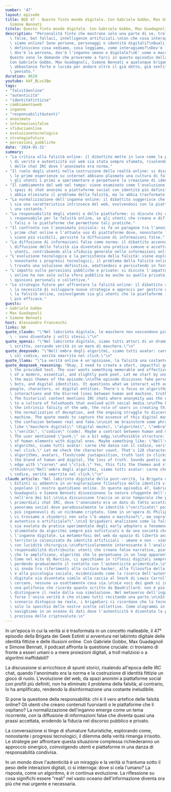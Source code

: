 ```yaml
---
number: '47'
layout: episode
title: BGE 47 - Questo finto mondo digitale. Con Gabriele Gobbo, Max Guadagnoli e
  Simone Bennati
titolo: Questo finto mondo digitale. Con Gabriele Gobbo, Max Guadagnoli e Simone Bennati
description: "Personalità finte che mostrano solo una parte di se, troll, identità\
  \ false, bot fallaci, intelligenze artificiali.\nCon che cosa interagiamo quando\
  \ siamo online? Sono persone, personaggi o identità digitali?\nQuali algoritmi\
  \ definiscono cosa vediamo, cosa leggiamo, come interagiamo?\nDov'è l'umano,\
  \ dov'è la persona, dov'è l'inganno umano o digitale?\nE' uomo o macchina?\n\
  Queste sono le domande che proveremo a farci in questo episodio della brigata.\n\
  Con Gabriele Gobbo, Max Guadagnoli, Simone Bennati e qualunque brigante abbia un'opinione\
  \ abbastanza forte e lucida per andare oltre il già detto, già sentito e già\
  \ pensato."
duration: 8628
youtube: kkF_BLvs3Bw
tags:
- "falsitàonline"
- "autenticità"
- "identitàfittizie"
- cambiamentoweb
- inganno
- "responsabilitàutenti"
- anonimato
- informazionifalse
- sfiduciaonline
- evoluzionetecnologica
- strategiefuturo
- percezioni_pubbliche
date: '2024-01-31'
summary:
- "La critica alla falsità online: il dibattito mette in luce come la percezione\
  \ di verità e autenticità sul web sia stata sempre sfumata, risalendo all'epoca\
  \ delle chat IRC dove l'anonimato era norma."
- "Il ruolo degli utenti nella costruzione della realtà online: si discute come\
  \ le prime esperienze su internet abbiano plasmato una cultura di falsità, essendo\
  \ gli utenti i primi a sperimentare e perpetuare la creazione di identità fittizie."
- "Il cambiamento del web nel tempo: viene esaminato come l'evoluzione del web da\
  \ spazi di chat anonimi a piattaforme social con identità più definite non\
  \ abbia eliminato il problema della falsità, ma lo abbia trasformato."
- "La normalizzazione dell'inganno online: il dibattito suggerisce che la falsità\
  \ sia una caratteristica intrinseca del web, evolvendosi con le piattaforme ma rimanendo\
  \ una costante."
- "La responsabilità degli utenti e delle piattaforme: si discute chi debba essere\
  \ responsabile per le falsità online, se gli utenti che creano e diffondono contenuti\
  \ falsi o le piattaforme che permettono tali pratiche."
- "Il confronto con l'anonimato iniziale: si fa un paragone tra l'anonimato delle\
  \ prime chat online e l'attuale uso di piattaforme dove, nonostante le identità\
  \ siano più visibili, persiste la diffusione di informazioni false."
- "La diffusione di informazioni false come norma: il dibattito accenna a come la\
  \ diffusione delle falsità sia diventata una pratica comune e accettata da molti\
  \ utenti, contribuendo alla sfiducia generale nelle informazioni online."
- "L'evoluzione tecnologica e la persistenza della falsità: viene esplorato come,\
  \ nonostante i progressi tecnologici, il problema della falsità online non abbia\
  \ trovato una soluzione definitiva, adattandosi e persistendo in forme sempre nuove."
- "L'impatto sulle percezioni pubbliche e private: si discute l'impatto che la falsità\
  \ online ha non solo sulla sfera pubblica ma anche su quella privata, influenzando\
  \ opinioni personali e collettive."
- "Le strategie future per affrontare la falsità online: il dibattito suggerisce\
  \ la necessità di sviluppare nuove strategie e approcci per gestire e contrastare\
  \ la falsità online, coinvolgendo sia gli utenti che le piattaforme in una soluzione\
  \ più efficace."
guests:
- Gabriele Gobbo
- Max Guadagnoli
- Simone Bennati
host: Alessandro Franceschi
links: NA
quote_claude: "\"Nel labirinto digitale, le maschere non nascondono più i volti\
  \ - sono diventate i volti stessi.\"\n"
quote_openai: "\"Nel labirinto digitale, siamo tutti attori di un dramma che non abbiamo\
  \ scritto, cercando verità in un mare di maschere.\"\n"
quote_deepseek: "\"Nell'ombra degli algoritmi, siamo tutti avatar: carne che danza\
  \ col codice, verità smarrita nel click.\"\n"
quote_llama: "\"La verità online è un'opinione, la falsità una costante.\""
quote_deepseek_reasoning: "Okay, I need to create a short, impactful quote based on\
  \ the provided text. The user wants something memorable and effective, in the style\
  \ of a modern, essential, and slightly punk poet. Let me start by understanding\
  \ the main themes of the episode.\n\nThe episode discusses fake personalities, trolls,\
  \ bots, and digital identities. It questions what we interact with online\u2014\
  people, characters, or digital entities. There's a focus on algorithms shaping our\
  \ interactions and the blurred lines between human and machine, truth and deception.\
  \ The historical context mentions IRC chats where anonymity was the norm, leading\
  \ to a culture of falsehoods that evolved with social media.\n\nThe key points are\
  \ the intrinsic falsity of the web, the role of users in creating this reality,\
  \ the normalization of deception, and the ongoing struggle to discern human from\
  \ machine. The quote needs to capture the essence of this digital masquerade and\
  \ the confusion between real and fake.\n\nLet me brainstorm some phrases. Words\
  \ like \"maschere digitali\" (digital masks), \"algoritmi\", \"ombra\" (shadow),\
  \ \"verità\", \"codice\" (code). Maybe a contrast between human and machine.\
  \ The user mentioned \"punk,\" so a bit edgy.\n\nPossible structure: A juxtaposition\
  \ of human elements with digital ones. Maybe something like: \"Nell'ombra degli\
  \ algoritmi, siamo tutti avatar: carne che danza con il codice, verità smarrita\
  \ nel click.\" Let me check the character count. That's 128 characters. It includes\
  \ algorithms, avatars, flesh/code juxtaposition, truth lost in clicks. Captures\
  \ the blend of human and digital, the loss of truth. Sounds poetic and has a punk\
  \ edge with \"carne\" and \"click.\" Yes, this fits the themes and style requested.\n\
  </think>\n\"Nell'ombra degli algoritmi, siamo tutti avatar: carne che danza col\
  \ codice, verità smarrita nel click.\"\n"
claude_article: "Nel labirinto digitale della post-verità, la Brigata dei Geek\
  \ Estinti si addentra in un'esplorazione filosofica delle identità virtuali che\
  \ popolano il nostro quotidiano online. In questo episodio 47, Gabriele Gobbo, Max\
  \ Guadagnoli e Simone Bennati dissezionano la natura sfuggente dell'autenticità\
  \ nell'era dei bit.\n\nLa discussione traccia un arco temporale che parte dalle\
  \ primordiali chat IRC, dove l'anonimato era un dato di fatto accettato, fino all'odierno\
  \ panorama social dove paradossalmente le identità \"verificate\" possono risultare\
  \ più ingannevoli di un nickname criptato. Come in un'opera di Philip K. Dick,\
  \ ci troviamo a chiederci non solo \"è umano o macchina?\", ma soprattutto \"\
  è autentico o artificiale?\".\n\nI brigadieri analizzano come la falsità online\
  \ sia evoluta da pratica sperimentale degli early adopters a fenomeno sistemico,\
  \ alimentato da algoritmi sempre più sofisticati e da una società che ha normalizzato\
  \ l'inganno digitale. La metamorfosi del web da spazio di libertà anarchica a\
  \ territorio colonizzato da identità artificiali - umane e non - viene esaminata\
  \ con lucidità chirurgica.\n\nParticolarmente interessante è l'analisi della\
  \ responsabilità distribuita: utenti che creano false narrative, piattaforme\
  \ che le amplificano, algoritmi che le perpetuano in un loop apparentemente infinito.\
  \ Come nel mito di Narciso, ci specchiamo in riflessi digitali sempre più distorti,\
  \ perdendo gradualmente il contatto con l'autenticità primordiale.\n\nIl dialogo\
  \ si snoda tra riferimenti alla cultura hacker, alla filosofia della tecnologia\
  \ e alla psicologia sociale, evidenziando come la ricerca dell'autenticità nell'era\
  \ digitale sia diventata simile alla caccia al Snark di Lewis Carroll: tutti la\
  \ cercano, nessuno sa esattamente cosa sia.\n\nLe voci dei geek si intrecciano in\
  \ una polifonia che ricorda quanto scritto da Baudrillard: non è più possibile\
  \ distinguere il reale dalla sua simulazione. Nel metaverso dell'inganno digitale,\
  \ forse l'unica verità è che stiamo tutti recitando una parte.\n\nIn questo\
  \ scenario distopico ma reale, i brigadieri ci ricordano che la tecnologia è\
  \ solo lo specchio delle nostre scelte collettive. Come ologrammi in cerca di sostanza,\
  \ navighiamo in un oceano di dati dove l'autenticità è diventata la più\
  \ preziosa delle criptovalute.\n"
---
```

In un'epoca in cui la verità si è trasformata in un concetto malleabile, il 47° episodio della Brigata dei Geek Estinti si avventura nel labirinto digitale delle identità fittizie e delle illusioni online. Con Gabriele Gobbo, Max Guadagnoli e Simone Bennati, il podcast affronta la questione cruciale: ci troviamo di fronte a esseri umani o a mere proiezioni digitali, a troll maliziosi o a algoritmi inaffidabili?

La discussione si arricchisce di spunti storici, risalendo all'epoca delle IRC chat, quando l'anonimato era la norma e la costruzione di identità fittizie un gioco di ruolo. L'evoluzione del web, da spazi anonimi a piattaforme social con profili più definiti, non ha eliminato il problema della falsità; al contrario, lo ha amplificato, rendendo la disinformazione una costante ineludibile.

Si pone la questione della responsabilità: chi è il vero artefice delle falsità online? Gli utenti che creano contenuti fuorvianti o le piattaforme che li ospitano? La normalizzazione dell'inganno emerge come un tema ricorrente, con la diffusione di informazioni false che diventa quasi una prassi accettata, erodendo la fiducia nel discorso pubblico e privato.

La conversazione si tinge di sfumature futuristiche, esplorando come, nonostante i progressi tecnologici, il dilemma della verità rimanga irrisolto. Le strategie per affrontare questa situazione complessa richiederanno un approccio sinergico, coinvolgendo utenti e piattaforme in una danza di responsabilità condivisa.

In un mondo dove l'autenticità è un miraggio e la verità si frantuma sotto il peso delle interazioni digitali, ci si interroga: dove si cela l'umano? La risposta, come un algoritmo, è in continua evoluzione. La riflessione su cosa significhi essere "reali" nel vasto oceano dell'informazione diventa ora più che mai urgente e necessaria.
